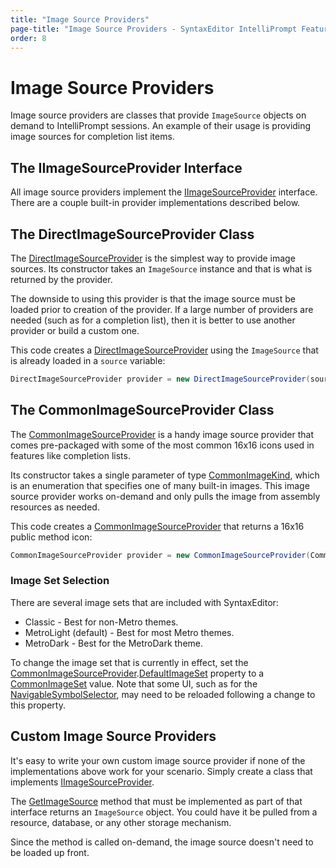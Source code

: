 ```yaml
---
title: "Image Source Providers"
page-title: "Image Source Providers - SyntaxEditor IntelliPrompt Features"
order: 8
---
```

# Image Source Providers

Image source providers are classes that provide `ImageSource` objects on demand to IntelliPrompt sessions.  An example of their usage is providing image sources for completion list items.

## The IImageSourceProvider Interface

All image source providers implement the [IImageSourceProvider](xref:ActiproSoftware.UI.WinForms.Controls.SyntaxEditor.IntelliPrompt.IImageSourceProvider) interface.  There are a couple built-in provider implementations described below.

## The DirectImageSourceProvider Class

The [DirectImageSourceProvider](xref:ActiproSoftware.UI.WinForms.Controls.SyntaxEditor.IntelliPrompt.Implementation.DirectImageSourceProvider) is the simplest way to provide image sources.  Its constructor takes an `ImageSource` instance and that is what is returned by the provider.

The downside to using this provider is that the image source must be loaded prior to creation of the provider.  If a large number of providers are needed (such as for a completion list), then it is better to use another provider or build a custom one.

This code creates a [DirectImageSourceProvider](xref:ActiproSoftware.UI.WinForms.Controls.SyntaxEditor.IntelliPrompt.Implementation.DirectImageSourceProvider) using the `ImageSource` that is already loaded in a `source` variable:

```csharp
DirectImageSourceProvider provider = new DirectImageSourceProvider(source);
```

## The CommonImageSourceProvider Class

The [CommonImageSourceProvider](xref:ActiproSoftware.UI.WinForms.Controls.SyntaxEditor.IntelliPrompt.Implementation.CommonImageSourceProvider) is a handy image source provider that comes pre-packaged with some of the most common 16x16 icons used in features like completion lists.

Its constructor takes a single parameter of type [CommonImageKind](xref:ActiproSoftware.UI.WinForms.Controls.SyntaxEditor.IntelliPrompt.Implementation.CommonImageKind), which is an enumeration that specifies one of many built-in images.  This image source provider works on-demand and only pulls the image from assembly resources as needed.

This code creates a [CommonImageSourceProvider](xref:ActiproSoftware.UI.WinForms.Controls.SyntaxEditor.IntelliPrompt.Implementation.CommonImageSourceProvider) that returns a 16x16 public method icon:

```csharp
CommonImageSourceProvider provider = new CommonImageSourceProvider(CommonImageKind.MethodPublic);
```

### Image Set Selection

There are several image sets that are included with SyntaxEditor:

- Classic - Best for non-Metro themes.
- MetroLight (default) - Best for most Metro themes.
- MetroDark - Best for the MetroDark theme.

To change the image set that is currently in effect, set the [CommonImageSourceProvider](xref:ActiproSoftware.UI.WinForms.Controls.SyntaxEditor.IntelliPrompt.Implementation.CommonImageSourceProvider).[DefaultImageSet](xref:ActiproSoftware.UI.WinForms.Controls.SyntaxEditor.IntelliPrompt.Implementation.CommonImageSourceProvider.DefaultImageSet) property to a [CommonImageSet](xref:ActiproSoftware.UI.WinForms.Controls.SyntaxEditor.IntelliPrompt.Implementation.CommonImageSet) value.  Note that some UI, such as for the [NavigableSymbolSelector](navigable-symbol-selector.md), may need to be reloaded following a change to this property.

## Custom Image Source Providers

It's easy to write your own custom image source provider if none of the implementations above work for your scenario.  Simply create a class that implements [IImageSourceProvider](xref:ActiproSoftware.UI.WinForms.Controls.SyntaxEditor.IntelliPrompt.IImageSourceProvider).

The [GetImageSource](xref:ActiproSoftware.UI.WinForms.Controls.SyntaxEditor.IntelliPrompt.IImageSourceProvider.GetImageSource*) method that must be implemented as part of that interface returns an `ImageSource` object.  You could have it be pulled from a resource, database, or any other storage mechanism.

Since the method is called on-demand, the image source doesn't need to be loaded up front.
